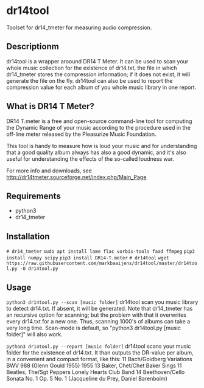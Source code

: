 # dr14tool
Toolset for dr14_tmeter for measuring audio compression. 

## Descriptionm
dr14tool is a wrapper aroound DR14 T Meter. It can be used to scan your whole music collection for the existence of dr14.txt, the file in which dr14_tmeter stores the compression information; if it does not exist, it will generate the file on the fly. dr14tool can also be used to report the compression value for each album of you whole music library in one report.

## What is DR14 T Meter?
DR14 T.meter is a free and open-source command-line tool for computing the Dynamic Range of your music according to the procedure used in the off-line meter released by the Pleasurize Music Foundation.

This tool is handy to measure how is loud your music and for understanding that a good quality album always has also a good dynamic, and it's also useful for understanding the effects of the so-called loudness war.

For more info and downloads, see http://dr14tmeter.sourceforge.net/index.php/Main_Page

## Requirements
* python3
* dr14_tmeter

## Installation 
`# dr14_tmeter`
`sudo apt install lame flac vorbis-tools faad ffmpeg`
`pip3 install numpy scipy`
`pip3 install DR14-T.meter`
`# dr14tool`
`wget https://raw.githubusercontent.com/markbaaijens/dr14tool/master/dr14tool.py -O dr14tool.py`

## Usage
`python3 dr14tool.py --scan [music folder]`
dr14tool scan you music library to detect dr14.txt. If absent, it will be generated. Note that dr14_tmeter has an recursive option for scanning; but the problem with that it overwrites every dr14.txt for a new one. Thus, scanning 1000's of albums can take a very long time. Scan-mode is default, so "python3 dr14tool.py [music folder]" will also work.

`python3 dr14tool.py --report [music folder]`
dr14tool scans your music folder for the existence of dr14.txt. It than outputs the DR-value per album, in a convenient and compact format, like this:
    11 Bach/Goldberg Variations BWV 988 (Glenn Gould 1955) 1955
    13 Baker, Chet/Chet Baker Sings
    11 Beatles, The/Sgt Peppers Lonely Hearts Club Band
    14 Beethoven/Cello Sonata No. 1 Op. 5 No. 1 (Jacqueline du Prey,  Daniel Barenboim)



